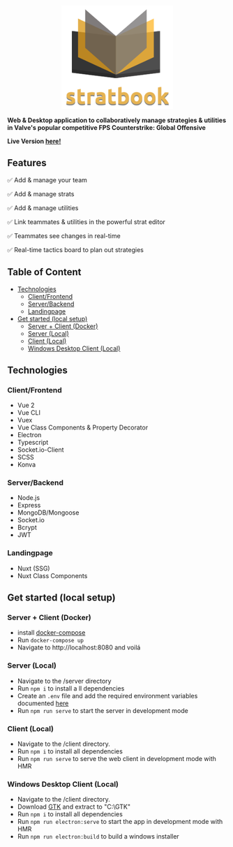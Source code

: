 <p align="center">
  <img src=".readme/logo.png" width="256">
</p>


__Web & Desktop application to collaboratively manage strategies & utilities in Valve's popular competitive FPS Counterstrike: Global Offensive__

__Live Version [here!](https://stratbook.live)__

## Features

✅ Add & manage your team

✅ Add & manage strats

✅ Add & manage utilities

✅ Link teammates & utilities in the powerful strat editor

✅ Teammates see changes in real-time

✅ Real-time tactics board to plan out strategies


## Table of Content

- [Technologies](#technologies)
  - [Client/Frontend](#clientfrontend)
  - [Server/Backend](#serverbackend)
  - [Landingpage](#landingpage)
- [Get started (local setup)](#get-started-local-setup)
  - [Server + Client (Docker)](#server--client-docker)
  - [Server (Local)](#server-local)
  - [Client (Local)](#client-local)
  - [Windows Desktop Client (Local)](#windows-desktop-client-local)

## Technologies

### Client/Frontend

- Vue 2
- Vue CLI
- Vuex
- Vue Class Components & Property Decorator
- Electron
- Typescript
- Socket.io-Client
- SCSS
- Konva

### Server/Backend

- Node.js
- Express
- MongoDB/Mongoose
- Socket.io
- Bcrypt
- JWT

### Landingpage

- Nuxt (SSG)
- Nuxt Class Components

## Get started (local setup)

### Server + Client (Docker)

- install [docker-compose](https://docs.docker.com/compose/install/)
- Run `docker-compose up`
- Navigate to http://localhost:8080 and voilá

### Server (Local)

- Navigate to the /server directory
- Run `npm i` to install a
ll dependencies
- Create an `.env` file and add the required environment variables documented [here](https://github.com/JH1ller/csgo-stratbook/blob/master/server/README.md)
- Run `npm run serve` to start the server in development mode
### Client (Local)

- Navigate to the /client directory.
- Run `npm i` to install all dependencies
- Run `npm run serve` to serve the web client in development mode with HMR

### Windows Desktop Client (Local)

- Navigate to the /client directory.
- Download [GTK](https://download.gnome.org/binaries/win64/gtk+/2.22/gtk%2B-bundle_2.22.1-20101229_win64.zip) and extract to "C:\GTK\"
- Run `npm i` to install all dependencies
- Run `npm run electron:serve` to start the app in development mode with HMR
- Run `npm run electron:build` to build a windows installer


